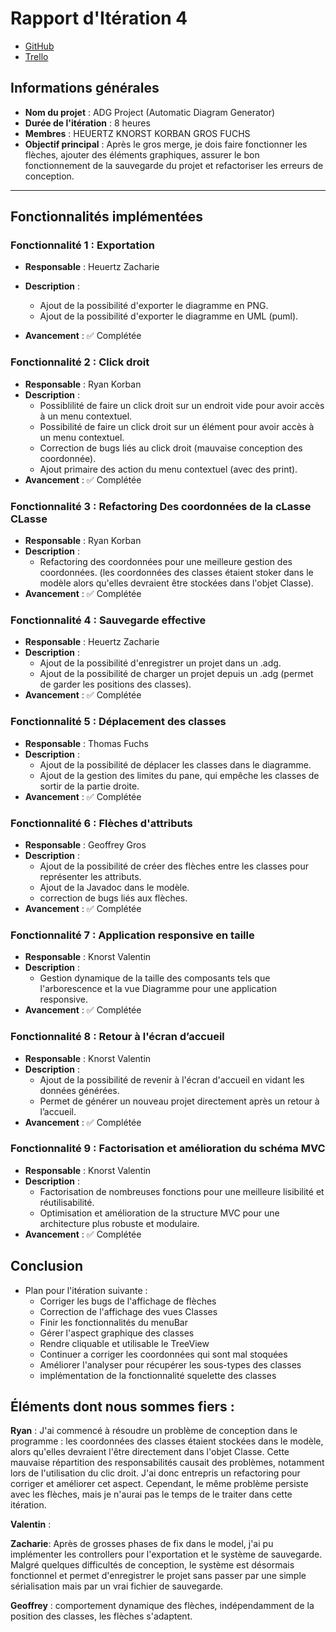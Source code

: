 # Rapport d'Itération 4

- [GitHub](https://github.com/Valentxn7/adg_project)
- [Trello](https://trello.com/b/qoNw8Geq/sae-301-adgproject)
## Informations générales

- **Nom du projet** : ADG Project (Automatic Diagram Generator)
- **Durée de l'itération** : 8 heures
- **Membres** : HEUERTZ KNORST KORBAN GROS FUCHS
- **Objectif principal** : Après le gros merge, je dois faire fonctionner les flèches, ajouter des éléments graphiques, assurer le bon fonctionnement de la sauvegarde du projet et refactoriser les erreurs de conception.

---
## Fonctionnalités implémentées

### Fonctionnalité 1 : Exportation
- **Responsable** : Heuertz Zacharie
- **Description** :
    - Ajout de la possibilité d'exporter le diagramme en PNG.
    - Ajout de la possibilité d'exporter le diagramme en UML (puml).

- **Avancement** : ✅ Complétée

### Fonctionnalité 2 : Click droit
- **Responsable** : Ryan Korban
- **Description** :
    - Possiblilité de faire un click droit sur un endroit vide pour avoir accès à un menu contextuel.
    - Possibilité de faire un click droit sur un élément pour avoir accès à un menu contextuel.
    - Correction de bugs liés au click droit (mauvaise conception des coordonnée).
    - Ajout primaire des action du menu contextuel (avec des print).
- **Avancement** : ✅ Complétée

### Fonctionnalité 3 : Refactoring Des coordonnées de la cLasse CLasse
- **Responsable** : Ryan Korban
- **Description** :
    - Refactoring des coordonnées pour une meilleure gestion des coordonnées. (les coordonnées des classes étaient stoker dans le modèle alors qu'elles devraient être stockées dans l'objet Classe).
- **Avancement** : ✅ Complétée

### Fonctionnalité 4 : Sauvegarde effective
- **Responsable** : Heuertz Zacharie
- **Description** :
    - Ajout de la possibilité d'enregistrer un projet dans un .adg.
    - Ajout de la possibilité de charger un projet depuis un .adg (permet de garder les positions des classes).
- **Avancement** : ✅ Complétée


### Fonctionnalité 5 : Déplacement des classes
- **Responsable** : Thomas Fuchs
- **Description** :
    - Ajout de la possibilité de déplacer les classes dans le diagramme.
    - Ajout de la gestion des limites du pane, qui empêche les classes de sortir de la partie droite.
- **Avancement** : ✅ Complétée

### Fonctionnalité 6 : Flèches d'attributs
- **Responsable** : Geoffrey Gros
- **Description** :
    - Ajout de la possibilité de créer des flèches entre les classes pour représenter les attributs.
    - Ajout de la Javadoc dans le modèle.
    - correction de bugs liés aux flèches.
- **Avancement** : ✅ Complétée

### Fonctionnalité 7 : Application responsive en taille
- **Responsable** : Knorst Valentin
- **Description** :
    - Gestion dynamique de la taille des composants tels que l'arborescence et la vue Diagramme pour une application responsive.
- **Avancement** : ✅ Complétée

### Fonctionnalité 8 : Retour à l'écran d’accueil
- **Responsable** : Knorst Valentin
- **Description** :
    - Ajout de la possibilité de revenir à l'écran d'accueil en vidant les données générées.
    - Permet de générer un nouveau projet directement après un retour à l’accueil.
- **Avancement** : ✅ Complétée

### Fonctionnalité 9 : Factorisation et amélioration du schéma MVC
- **Responsable** : Knorst Valentin
- **Description** :
    - Factorisation de nombreuses fonctions pour une meilleure lisibilité et réutilisabilité.
    - Optimisation et amélioration de la structure MVC pour une architecture plus robuste et modulaire.
- **Avancement** : ✅ Complétée

## Conclusion

- Plan pour l'itération suivante :
    - Corriger les bugs de l'affichage de flèches
    - Correction de l'affichage des vues Classes
    - Finir les fonctionnalités du menuBar
    - Gérer l'aspect graphique des classes
    - Rendre cliquable et utilisable le TreeView
    - Continuer a corriger les coordonnées qui sont mal stoquées
    - Améliorer l'analyser pour récupérer les sous-types des classes
    - implémentation de la fonctionnalité squelette des classes

## Éléments dont nous sommes fiers :

**Ryan** :
J'ai commencé à résoudre un problème de conception dans le programme : les coordonnées des classes étaient stockées dans le modèle, alors qu'elles devraient l'être directement dans l'objet Classe. Cette mauvaise répartition des responsabilités causait des problèmes, notamment lors de l'utilisation du clic droit. J'ai donc entrepris un refactoring pour corriger et améliorer cet aspect. Cependant, le même problème persiste avec les flèches, mais je n'aurai pas le temps de le traiter dans cette itération.

**Valentin** :

**Zacharie**:
Après de grosses phases de fix dans le model, j'ai pu implémenter les controllers pour l'exportation et le système de sauvegarde. Malgré quelques difficultés de conception, le système est désormais fonctionnel et permet d'enregistrer le projet sans passer par une simple sérialisation mais par un vrai fichier de sauvegarde.

**Geoffrey** : comportement dynamique des flèches, indépendamment de la position des classes, les flèches s'adaptent.